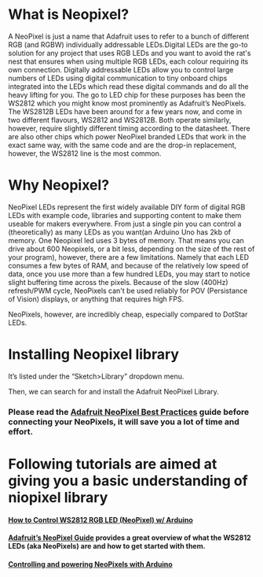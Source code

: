 # What is Neopixel?

A NeoPixel is just a name that Adafruit uses to refer to a bunch of different RGB (and RGBW) individually addressable LEDs.Digital LEDs are the go-to solution for any project that uses RGB LEDs and you want to avoid the rat's nest that ensures when using multiple RGB LEDs, each colour requiring its own connection. Digitally addressable LEDs allow you to control large numbers of LEDs using digital communication to tiny onboard chips integrated into the LEDs which read these digital commands and do all the heavy lifting for you. The go to LED chip for these purposes has been the WS2812 which you might know most prominently as Adafruit’s NeoPixels. The WS2812B LEDs have been around for a few years now, and come in two different flavours, WS2812 and WS2812B. Both operate similarly, however, require slightly different timing according to the datasheet. There are also other chips which power NeoPixel branded LEDs that work in the exact same way, with the same code and are the drop-in replacement, however, the WS2812 line is the most common.

# Why Neopixel?

NeoPixel LEDs represent the first widely available DIY form of digital RGB LEDs with example code, libraries and supporting content to make them useable for makers everywhere. From just a single pin you can control a (theoretically) as many LEDs as you want(an Arduino Uno has 2kb of memory. One Neopixel led uses 3 bytes of memory. That means you can drive about 600 Neopixels, or a bit less, depending on the size of the rest of your program), however, there are a few limitations. Namely that each LED consumes a few bytes of RAM, and because of the relatively low speed of data, once you use more than a few hundred LEDs, you may start to notice slight buffering time across the pixels. Because of the slow (400Hz) refresh/PWM cycle, NeoPixels can't be used reliably for POV (Persistance of Vision) displays, or anything that requires high FPS.

NeoPixels, however, are incredibly cheap, especially compared to DotStar LEDs.

# Installing Neopixel library

It’s listed under the “Sketch>Library” dropdown menu. 

Then, we can search for and install the Adafruit NeoPixel Library. 

### Please read the [Adafruit NeoPixel Best Practices](https://learn.adafruit.com/adafruit-neopixel-uberguide/best-practices) guide before connecting your NeoPixels, it will save you a lot of time and effort.

# Following tutorials are aimed at giving you a basic understanding of niopixel library

#### [How to Control WS2812 RGB LED (NeoPixel) w/ Arduino](https://electropeak.com/learn/control-ws2812-rgb-led-neopixel-w-arduino-tutorial/)

#### [Adafruit’s NeoPixel Guide](https://learn.adafruit.com/adafruit-neopixel-uberguide/the-magic-of-neopixels) provides a great overview of what the WS2812 LEDs (aka NeoPixels) are and how to get started with them.

#### [Controlling and powering NeoPixels with Arduino](https://www.arduinoplatform.com/arduino-visual-output/controlling-and-powering-neopixels-with-arduino/)


